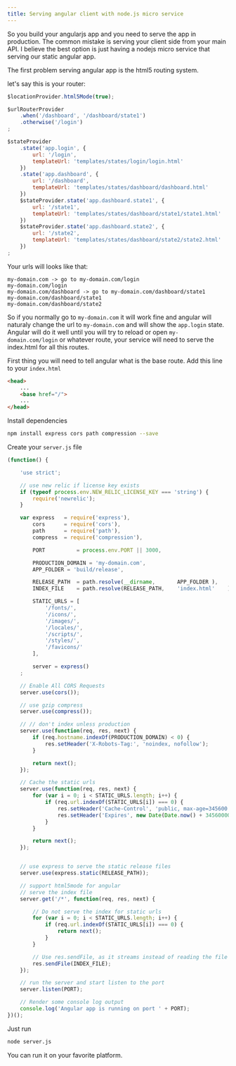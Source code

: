 ```yaml
---
title: Serving angular client with node.js micro service
---
```


So you build your angularjs app and you need to serve the app in production.
The common mistake is serving your client side from your main API.
I believe the best option is just having a nodejs micro service that serving our static angular app.

The first problem serving angular app is the html5 routing system.

let's say this is your router:

```javascript
$locationProvider.html5Mode(true);

$urlRouterProvider
    .when('/dashboard', '/dashboard/state1')
    .otherwise('/login')
;

$stateProvider
    .state('app.login', {
        url: '/login',
        templateUrl: 'templates/states/login/login.html'
    })
    .state('app.dashboard', {
        url: '/dashboard',
        templateUrl: 'templates/states/dashboard/dashboard.html'
    })
    $stateProvider.state('app.dashboard.state1', {
        url: '/state1',
        templateUrl: 'templates/states/dashboard/state1/state1.html'
    })
    $stateProvider.state('app.dashboard.state2', {
        url: '/state2',
        templateUrl: 'templates/states/dashboard/state2/state2.html'
    })
;
```

Your urls will looks like that:

```
my-domain.com -> go to my-domain.com/login
my-domain.com/login
my-domain.com/dashboard -> go to my-domain.com/dashboard/state1
my-domain.com/dashboard/state1
my-domain.com/dashboard/state2
```

So if you normally go to ```my-domain.com``` it will work fine and angular will naturaly change the url to ```my-domain.com``` and will show the ```app.login``` state.
Angular will do it well until you will try to reload or open ```my-domain.com/login``` or whatever route, your service will need to serve the index.html for all this routes.

First thing you will need to tell angular what is the base route.
Add this line to your ```index.html```

```html
<head>
    ...
    <base href="/">
    ...
</head>
```

Install dependencies

```bash
npm install express cors path compression --save
```

Create your ```server.js``` file

```javascript
(function() {

    'use strict';

    // use new relic if license key exists
    if (typeof process.env.NEW_RELIC_LICENSE_KEY === 'string') {
        require('newrelic');
    }

    var express   = require('express'),
        cors      = require('cors'),
        path      = require('path'),
        compress  = require('compression'),

        PORT          = process.env.PORT || 3000,

        PRODUCTION_DOMAIN = 'my-domain.com',
        APP_FOLDER = 'build/release',

        RELEASE_PATH  = path.resolve(__dirname,       APP_FOLDER ),
        INDEX_FILE    = path.resolve(RELEASE_PATH,    'index.html'    ),

        STATIC_URLS = [
            '/fonts/',
            '/icons/',
            '/images/',
            '/locales/',
            '/scripts/',
            '/styles/',
            '/favicons/'
        ],

        server = express()
    ;

    // Enable All CORS Requests
    server.use(cors());

    // use gzip compress
    server.use(compress());

    // // don't index unless production
    server.use(function(req, res, next) {
        if (req.hostname.indexOf(PRODUCTION_DOMAIN) < 0) {
            res.setHeader('X-Robots-Tag:', 'noindex, nofollow');
        }

        return next();
    });

    // Cache the static urls
    server.use(function(req, res, next) {
        for (var i = 0; i < STATIC_URLS.length; i++) {
            if (req.url.indexOf(STATIC_URLS[i]) === 0) {
                res.setHeader('Cache-Control', 'public, max-age=345600'); // 4 days
                res.setHeader('Expires', new Date(Date.now() + 345600000).toUTCString());
            }
        }

        return next();
    });


    // use express to serve the static release files
    server.use(express.static(RELEASE_PATH));

    // support html5mode for angular
    // serve the index file
    server.get('/*', function(req, res, next) {

        // Do not serve the index for static urls
        for (var i = 0; i < STATIC_URLS.length; i++) {
            if (req.url.indexOf(STATIC_URLS[i]) === 0) {
                return next();
            }
        }

        // Use res.sendFile, as it streams instead of reading the file into memory.
        res.sendFile(INDEX_FILE);
    });

    // run the server and start listen to the port
    server.listen(PORT);

    // Render some console log output
    console.log('Angular app is running on port ' + PORT);
})();
```

Just run

```bash
node server.js
```

You can run it on your favorite platform.
